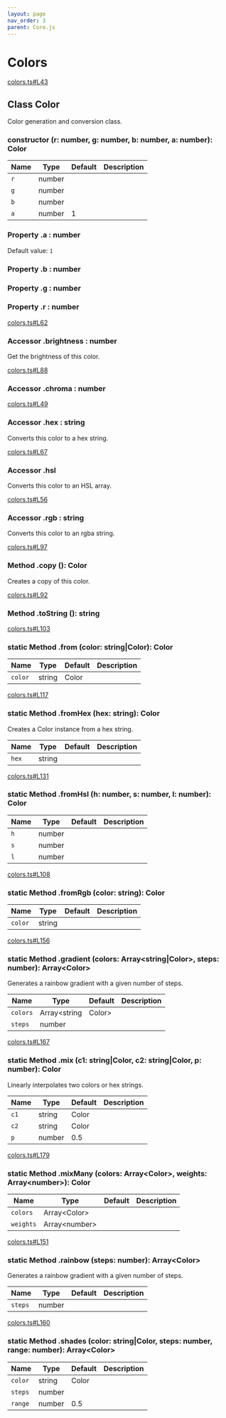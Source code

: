 ```yaml
---
layout: page
nav_order: 3
parent: Core.js
---
```


# Colors

<div class="docs-item" markdown="1">

<div><a class="source" target="_blank" href="https://github.com/mathigon/core.js/tree/master/src/colors.ts#L43">colors.ts#L43</a></div>

## <span class="pill">Class</span> Color

Color generation and conversion class.

<div class="docs-item" markdown="1">

### constructor <span class="signature">(r: number, g: number, b: number, a: number): Color</span>

| Name | Type | Default | Description |
| --- | --- | --- | --- |
| `r` | number |  |  |
| `g` | number |  |  |
| `b` | number |  |  |
| `a` | number | 1 |  |


</div>

<div class="docs-item" markdown="1">

### <span class="pill">Property</span> .a <span class="signature">: number</span>

Default value: `1`

</div>

<div class="docs-item" markdown="1">

### <span class="pill">Property</span> .b <span class="signature">: number</span>

</div>

<div class="docs-item" markdown="1">

### <span class="pill">Property</span> .g <span class="signature">: number</span>

</div>

<div class="docs-item" markdown="1">

### <span class="pill">Property</span> .r <span class="signature">: number</span>

</div>

<div class="docs-item" markdown="1">

<div><a class="source" target="_blank" href="https://github.com/mathigon/core.js/tree/master/src/colors.ts#L62">colors.ts#L62</a></div>

### <span class="pill">Accessor</span> .brightness <span class="signature">: number</span>

Get the brightness of this color.

</div>

<div class="docs-item" markdown="1">

<div><a class="source" target="_blank" href="https://github.com/mathigon/core.js/tree/master/src/colors.ts#L88">colors.ts#L88</a></div>

### <span class="pill">Accessor</span> .chroma <span class="signature">: number</span>

</div>

<div class="docs-item" markdown="1">

<div><a class="source" target="_blank" href="https://github.com/mathigon/core.js/tree/master/src/colors.ts#L49">colors.ts#L49</a></div>

### <span class="pill">Accessor</span> .hex <span class="signature">: string</span>

Converts this color to a hex string.

</div>

<div class="docs-item" markdown="1">

<div><a class="source" target="_blank" href="https://github.com/mathigon/core.js/tree/master/src/colors.ts#L67">colors.ts#L67</a></div>

### <span class="pill">Accessor</span> .hsl

Converts this color to an HSL array.

</div>

<div class="docs-item" markdown="1">

<div><a class="source" target="_blank" href="https://github.com/mathigon/core.js/tree/master/src/colors.ts#L56">colors.ts#L56</a></div>

### <span class="pill">Accessor</span> .rgb <span class="signature">: string</span>

Converts this color to an rgba string.

</div>

<div class="docs-item" markdown="1">

<div><a class="source" target="_blank" href="https://github.com/mathigon/core.js/tree/master/src/colors.ts#L97">colors.ts#L97</a></div>

### <span class="pill">Method</span> .copy <span class="signature">(): Color</span>

Creates a copy of this color.

</div>

<div class="docs-item" markdown="1">

<div><a class="source" target="_blank" href="https://github.com/mathigon/core.js/tree/master/src/colors.ts#L92">colors.ts#L92</a></div>

### <span class="pill">Method</span> .toString <span class="signature">(): string</span>

</div>

<div class="docs-item" markdown="1">

<div><a class="source" target="_blank" href="https://github.com/mathigon/core.js/tree/master/src/colors.ts#L103">colors.ts#L103</a></div>

### <span class="pill">static</span> <span class="pill">Method</span> .from <span class="signature">(color: string|Color): Color</span>

| Name | Type | Default | Description |
| --- | --- | --- | --- |
| `color` | string|Color |  |  |


</div>

<div class="docs-item" markdown="1">

<div><a class="source" target="_blank" href="https://github.com/mathigon/core.js/tree/master/src/colors.ts#L117">colors.ts#L117</a></div>

### <span class="pill">static</span> <span class="pill">Method</span> .fromHex <span class="signature">(hex: string): Color</span>

Creates a Color instance from a hex string.

| Name | Type | Default | Description |
| --- | --- | --- | --- |
| `hex` | string |  |  |


</div>

<div class="docs-item" markdown="1">

<div><a class="source" target="_blank" href="https://github.com/mathigon/core.js/tree/master/src/colors.ts#L131">colors.ts#L131</a></div>

### <span class="pill">static</span> <span class="pill">Method</span> .fromHsl <span class="signature">(h: number, s: number, l: number): Color</span>

| Name | Type | Default | Description |
| --- | --- | --- | --- |
| `h` | number |  |  |
| `s` | number |  |  |
| `l` | number |  |  |


</div>

<div class="docs-item" markdown="1">

<div><a class="source" target="_blank" href="https://github.com/mathigon/core.js/tree/master/src/colors.ts#L108">colors.ts#L108</a></div>

### <span class="pill">static</span> <span class="pill">Method</span> .fromRgb <span class="signature">(color: string): Color</span>

| Name | Type | Default | Description |
| --- | --- | --- | --- |
| `color` | string |  |  |


</div>

<div class="docs-item" markdown="1">

<div><a class="source" target="_blank" href="https://github.com/mathigon/core.js/tree/master/src/colors.ts#L156">colors.ts#L156</a></div>

### <span class="pill">static</span> <span class="pill">Method</span> .gradient <span class="signature">(colors: Array&lt;string|Color&gt;, steps: number): Array&lt;Color&gt;</span>

Generates a rainbow gradient with a given number of steps.

| Name | Type | Default | Description |
| --- | --- | --- | --- |
| `colors` | Array&lt;string|Color&gt; |  |  |
| `steps` | number |  |  |


</div>

<div class="docs-item" markdown="1">

<div><a class="source" target="_blank" href="https://github.com/mathigon/core.js/tree/master/src/colors.ts#L167">colors.ts#L167</a></div>

### <span class="pill">static</span> <span class="pill">Method</span> .mix <span class="signature">(c1: string|Color, c2: string|Color, p: number): Color</span>

Linearly interpolates two colors or hex strings.

| Name | Type | Default | Description |
| --- | --- | --- | --- |
| `c1` | string|Color |  |  |
| `c2` | string|Color |  |  |
| `p` | number | 0.5 |  |


</div>

<div class="docs-item" markdown="1">

<div><a class="source" target="_blank" href="https://github.com/mathigon/core.js/tree/master/src/colors.ts#L179">colors.ts#L179</a></div>

### <span class="pill">static</span> <span class="pill">Method</span> .mixMany <span class="signature">(colors: Array&lt;Color&gt;, weights: Array&lt;number&gt;): Color</span>

| Name | Type | Default | Description |
| --- | --- | --- | --- |
| `colors` | Array&lt;Color&gt; |  |  |
| `weights` | Array&lt;number&gt; |  |  |


</div>

<div class="docs-item" markdown="1">

<div><a class="source" target="_blank" href="https://github.com/mathigon/core.js/tree/master/src/colors.ts#L151">colors.ts#L151</a></div>

### <span class="pill">static</span> <span class="pill">Method</span> .rainbow <span class="signature">(steps: number): Array&lt;Color&gt;</span>

Generates a rainbow gradient with a given number of steps.

| Name | Type | Default | Description |
| --- | --- | --- | --- |
| `steps` | number |  |  |


</div>

<div class="docs-item" markdown="1">

<div><a class="source" target="_blank" href="https://github.com/mathigon/core.js/tree/master/src/colors.ts#L160">colors.ts#L160</a></div>

### <span class="pill">static</span> <span class="pill">Method</span> .shades <span class="signature">(color: string|Color, steps: number, range: number): Array&lt;Color&gt;</span>

| Name | Type | Default | Description |
| --- | --- | --- | --- |
| `color` | string|Color |  |  |
| `steps` | number |  |  |
| `range` | number | 0.5 |  |


</div>

</div>